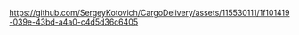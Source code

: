 
https://github.com/SergeyKotovich/CargoDelivery/assets/115530111/1f101419-039e-43bd-a4a0-c4d5d36c6405

